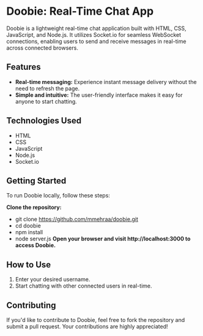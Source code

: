 # Doobie: Real-Time Chat App

Doobie is a lightweight real-time chat application built with HTML, CSS, JavaScript, and Node.js. It utilizes Socket.io for seamless WebSocket connections, enabling users to send and receive messages in real-time across connected browsers.

## Features

- **Real-time messaging:** Experience instant message delivery without the need to refresh the page.
- **Simple and intuitive:** The user-friendly interface makes it easy for anyone to start chatting.

## Technologies Used

- HTML
- CSS
- JavaScript
- Node.js
- Socket.io

## Getting Started

To run Doobie locally, follow these steps:

**Clone the repository:**

  - git clone https://github.com/mmehraa/doobie.git
  - cd doobie
  - npm install
  - node server.js
**Open your browser and visit http://localhost:3000 to access Doobie.**

## How to Use
1. Enter your desired username.
2. Start chatting with other connected users in real-time.

## Contributing
If you'd like to contribute to Doobie, feel free to fork the repository and submit a pull request. Your contributions are highly appreciated!
